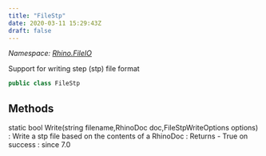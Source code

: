 ```yaml
---
title: "FileStp"
date: 2020-03-11 15:29:43Z
draft: false
---
```


*Namespace: [Rhino.FileIO](../)*

Support for writing step (stp) file format
```cs
public class FileStp
```
## Methods

static bool Write(string filename,RhinoDoc doc,FileStpWriteOptions options)
: Write a stp file based on the contents of a RhinoDoc
: Returns - True on success
: since 7.0
